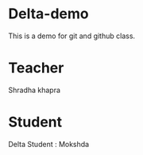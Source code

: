 # Delta-demo
This is a demo for git and github class.  

# Teacher
Shradha khapra

# Student 
Delta Student : Mokshda